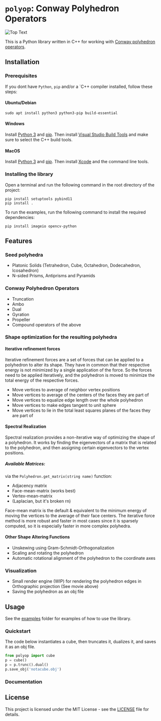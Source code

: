 # `polyop`: Conway Polyhedron Operators

![Top Text](https://github.com/ASFaust/PolyOp/blob/main/examples/results/start.gif)

This is a Python library written in C++ for working with [Conway polyhedron operators](https://en.wikipedia.org/wiki/Conway_polyhedron_notation).

## Installation
### Prerequisites
If you dont have `Python`, `pip` and/or a `C++ compiler installed, follow these steps:

#### Ubuntu/Debian
``` 
sudo apt install python3 python3-pip build-essential
```
#### Windows
Install [Python 3](https://www.python.org/downloads/windows/) and [pip](https://pip.pypa.io/en/stable/installing/).
Then install [Visual Studio Build Tools](https://visualstudio.microsoft.com/downloads/#build-tools-for-visual-studio-2019) and make sure to select the C++ build tools.

#### MacOS
Install [Python 3](https://www.python.org/downloads/mac-osx/) and [pip](https://pip.pypa.io/en/stable/installing/).
Then install [Xcode](https://apps.apple.com/us/app/xcode/id497799835?mt=12) and the command line tools.

### Installing the library
Open a terminal and run the following command in the root directory of the project:

```
pip install setuptools pybind11
pip install .
```

To run the examples, run the following command to install the required dependencies:

```
pip install imageio opencv-python
```

## Features 

### Seed polyhedra
 * Platonic Solids (Tetrahedron, Cube, Octahedron, Dodecahedron, Icosahedron)
 * N-sided Prisms, Antiprisms and Pyramids

### Conway Polyhedron Operators
* Truncation
* Ambo
* Dual
* Gyration
* Propeller
* Compound operators of the above

### Shape optimization for the resulting polyhedra
#### Iterative refinement forces
Iterative refinement forces are a set of forces that can be applied to a polyhedron to alter its shape.
They have in common that their respective energy is not minimized by a single application of the force.
So the forces need to be applied iteratively, and the polyhedron is moved to minimize the total energy of the respective forces.
  * Move vertices to average of neighbor vertex positions
  * Move vertices to average of the centers of the faces they are part of
  * Move vertices to equalize edge length over the whole polyhedron
  * Move vertices to make edges tangent to unit sphere
  * Move vertices to lie in the total least squares planes of the faces they are part of

#### Spectral Realization

Spectral realization provides a non-iterative way of optimizing the shape of a polyhedron. 
It works by finding the eigenvectors of a matrix that is related to the polyhedron, and then assigning certain eigenvectors to the vertex positions.

##### Available Matrices:
via the `Polyhedron.get_matrix(string name)` function:
* Adjacency matrix
* Face-mean-matrix (works best)
* Vertex-mean-matrix
* (Laplacian, but it's broken rn)

Face-mean matrix is the default & equivalent to the minimum energy of moving the vertices to the average of their face centers.
The iterative force method is more robust and faster in most cases since it is sparsely computed, so it is especially faster in more complex polyhedra.

#### Other Shape Altering Functions
* Unskewing using Gram-Schmidt-Orthogonalization
* Scaling and rotating the polyhedron
* Automatic rotational alignment of the polyhedron to the coordinate axes

### Visualization
  * Small render engine (WIP) for rendering the polyhedron edges in Orthographic projection (See movie above)
  * Saving the polyhedron as an obj file


## Usage
See the [examples](/examples/) folder for examples of how to use the library. 

### Quickstart
The code below instantiates a cube, then truncates it, dualizes it,
and saves it as an obj file.
```python
from polyop import cube
p = cube()
p = p.trunc().dual()
p.save_obj('notacube.obj')
```

### Documentation


## License
This project is licensed under the MIT License - see the [LICENSE](LICENSE) file for details.
